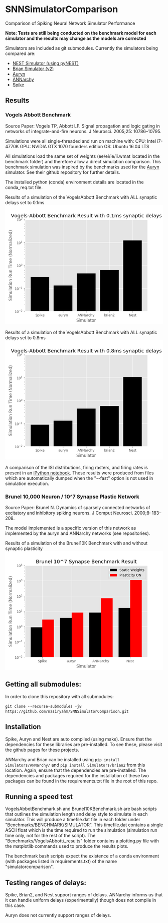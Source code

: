 # SNNSimulatorComparison
Comparison of Spiking Neural Network Simulator Performance

__Note: Tests are still being conducted on the benchmark model for each simulator and the results may change as the models are corrected__

Simulators are included as git submodules.
Currently the simulators being compared are:
- [NEST Simulator (using pyNEST)](https://github.com/nest/nest-simulator/)
- [Brian Simulator (v2)](https://github.com/brian-team/brian2)
- [Auryn](https://github.com/fzenke/auryn)
- [ANNarchy](https://github.com/ANNarchy/ANNarchy)
- [Spike](https://github.com/nasiryahm/Spike)

## Results
### Vogels Abbott Benchmark
Source Paper:
Vogels TP, Abbott LF. Signal propagation and logic gating in networks of integrate-and-fire neurons. J Neurosci. 2005;25: 10786–10795.

Simulations were all single-threaded and run on machine with:
CPU: Intel i7-4770K
GPU: NVIDIA GTX 1070 founders edition
OS: Ubuntu 16.04 LTS

All simulations load the same set of weights (ee/ei/ie/ii.wmat located in the benchmark folder) and therefore allow a direct simulation comparison. This benchmark simulation was inspired by the benchmarks used for the [Auryn](https://github.com/fzenke/auryn) simulator. See their github repository for further details.

The installed python (conda) environment details are located in the conda\_req.txt file.

Results of a simulation of the VogelsAbbott Benchmark with ALL synaptic delays set to 0.1ms
![0.1ms Delay Figure](Benchmarks/VogelsAbbott/_results/single_delay_comparison.png)

Results of a simulation of the VogelsAbbott Benchmark with ALL synaptic delays set to 0.8ms
![0.8ms Delay Figure](Benchmarks/VogelsAbbott/_results/eight_delay_comparison.png)

A comparison of the ISI distributions, firing rasters, and firing rates is present in an [iPython notebook](Benchmarks/VogelsAbbott/_results/SimulatorComparisons.ipynb). These results were produced from files which are automatically dumped when the "--fast" option is not used in simulation execution.

### Brunel 10,000 Neuron / 10^7 Synapse Plastic Network
Source Paper:
Brunel N. Dynamics of sparsely connected networks of excitatory and inhibitory spiking neurons. J Comput Neurosci. 2000;8: 183–208.

The model implemented is a specific version of this network as implemented by the auryn and ANNarchy networks (see repositories).

Results of a simulation of the Brunel10K Benchmark with and without synaptic plasticity
![Brunel10K Plasticity Benchmark](Benchmarks/Brunel/_results/speed_comparison.png)

## Getting all submodules:
In order to clone this repository with all submodules:
```
git clone --recurse-submodules -j8 https://github.com/nasiryahm/SNNSimulatorComparison.git
```

## Installation
Spike, Auryn and Nest are auto compiled (using make). Ensure that the dependencies for these libraries are pre-installed. To see these, please visit the github pages for these projects.

ANNarchy and Brian can be installed using `pip install Simulators/ANNarchy/` and `pip install Simulators/brian2` from this location. Again, ensure that the dependencies are pre-installed.
The dependencies and packages required for the installation of these two packages can be found in the requirements.txt file in the root of this repo.

## Running a speed test
VogelsAbbotBenchmark.sh and Brunel10KBenchmark.sh are bash scripts that outlines the simulation length and delay style to simulate in each simulator.
This will produce a timefile.dat file in each folder under "Benchmarks/BENCHMARK/SIMULATOR". This timefile.dat contains a single ASCII float which is the time required to run the simulation (simulation run time only, not for the rest of the script).
The "Benchmarks/VogelsAbbott/\_results" folder contains a plotting.py file with the matplotlib commands used to produce the results plots.

The benchmark bash scripts expect the existence of a conda environment (with packages listed in requirements.txt) of the name "simulatorcomparison".

## Testing ranges of delays:
Spike, Brian2, and Nest support ranges of delays. ANNarchy informs us that it can handle uniform delays (experimentally) though does not compile in this case.

Auryn does not currently support ranges of delays.
